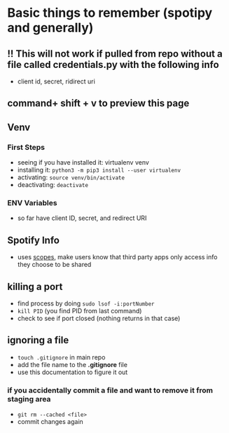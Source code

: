 # Basic things to remember (spotipy and generally)
## !! This will not work if pulled from repo without a file called credentials.py with the following info
* client id, secret, ridirect uri

## command+ shift + v to preview this page
## Venv
### First Steps
* seeing if you have installed it: virtualenv venv
* installing it: ```python3 -m pip3 install --user virtualenv```
* activating: ```source venv/bin/activate```
* deactivating: ```deactivate```

### ENV Variables
* so far have client ID, secret, and redirect URI

## Spotify Info
* uses [scopes](https://developer.spotify.com/documentation/general/guides/authorization/scopes/), make users know that third party apps only access info they choose to be shared

## killing a port
* find process by doing ```sudo lsof -i:portNumber```
* ```kill PID``` (you find PID from last command)
* check to see if port closed (nothing returns in that case)

## ignoring a file
* ```touch .gitignore``` in main repo
* add the file name to the **.gitignore** file
* use this documentation to figure it out
  
### if you accidentally commit a file and want to remove it from staging area
* ```git rm --cached <file>```
* commit changes again